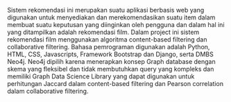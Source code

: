 Sistem rekomendasi ini merupakan suatu aplikasi berbasis web yang digunakan untuk menyediakan dan 
merekomendasikan suatu item dalam membuat suatu keputusan yang diinginkan oleh 
pengguna dan dalam hal ini yang ditampilkan adalah rekomendasi film. Dalam project 
ini sistem rekomendasi film menggunakan algoritma content-based filtering dan 
collaborative filtering. Bahasa pemrograman digunakan adalah Python, HTML, CSS, 
Javascripts, Framework Bootstrap dan Django, serta DMBS Neo4j. Neo4j dipilih 
karena menerapkan konsep Graph database dengan skema yang fleksibel dan tidak 
membutuhkan query yang kompleks dan memiliki Graph Data Science Library yang 
dapat digunakan untuk perhitungan Jaccard dalam content-based filtering dan Pearson 
correlation dalam collaborative filtering.
